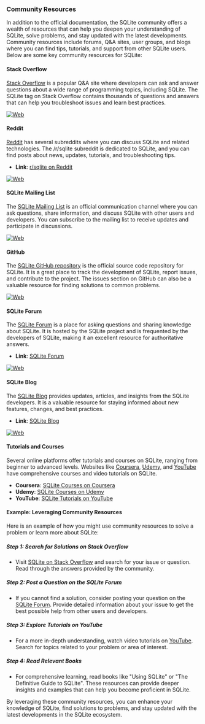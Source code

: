 
### Community Resources

In addition to the official documentation, the SQLite community offers a wealth of resources that can help you deepen your understanding of SQLite, solve problems, and stay updated with the latest developments. Community resources include forums, Q&A sites, user groups, and blogs where you can find tips, tutorials, and support from other SQLite users. Below are some key community resources for SQLite:

#### Stack Overflow

[Stack Overflow](https://stackoverflow.com/) is a popular Q&A site where developers can ask and answer questions about a wide range of programming topics, including SQLite. The SQLite tag on Stack Overflow contains thousands of questions and answers that can help you troubleshoot issues and learn best practices.

<a href="https://stackoverflow.com/questions/tagged/sqlite"><img src="https://img.shields.io/website?url=https%3A%2F%2Fstackoverflow.com%2Fquestions%2Ftagged%2Fsqlite%2F&up_message=SQLite%20on%20Stack%20Overflow" alt="Web"/></a>

#### Reddit

[Reddit](https://www.reddit.com/) has several subreddits where you can discuss SQLite and related technologies. The /r/sqlite subreddit is dedicated to SQLite, and you can find posts about news, updates, tutorials, and troubleshooting tips.

- **Link**: [r/sqlite on Reddit](https%3A%2F%2Fwww.reddit.com%2Fr%2Fsqlite%2F)

<a href="https://www.reddit.com/r/sqlite/"><img src="https://img.shields.io/website?url=https%3A%2F%2Fwww.reddit.com%2Fr%2Fsqlite%2F&up_message=r%2Fsqlite%20on%20Reddit" alt="Web"/></a>

#### SQLite Mailing List

The [SQLite Mailing List](https://www.sqlite.org/support.html) is an official communication channel where you can ask questions, share information, and discuss SQLite with other users and developers. You can subscribe to the mailing list to receive updates and participate in discussions.

<a href="https://www.sqlite.org/support.html"><img src="https://img.shields.io/website?url=https%3A%2F%2Fwww.sqlite.org%2Fsupport.html&up_message=SQLite%20Mailing%20List" alt="Web"/></a>

#### GitHub

The [SQLite GitHub repository](https://github.com/sqlite/sqlite) is the official source code repository for SQLite. It is a great place to track the development of SQLite, report issues, and contribute to the project. The issues section on GitHub can also be a valuable resource for finding solutions to common problems.

<a href="https://github.com/sqlite/sqlite"><img src="https://img.shields.io/website?url=https%3A%2F%2Fgithub.com%2Fsqlite%2Fsqlite&up_message=SQLite%20on%20GitHub" alt="Web"/></a>

#### SQLite Forum

The [SQLite Forum](https://sqlite.org/forum) is a place for asking questions and sharing knowledge about SQLite. It is hosted by the SQLite project and is frequented by the developers of SQLite, making it an excellent resource for authoritative answers.

- **Link**: [SQLite Forum](https://sqlite.org/forum)

<a href="https://sqlite.org/forum"><img src="https://img.shields.io/website?url=https%3A%2F%2Fsqlite.org%2Fforum&up_message=SQLite%20Forum" alt="Web"/></a>

#### SQLite Blog

The [SQLite Blog](https://www.sqlite.org/cgi/src/doc/trunk/pages/news.in) provides updates, articles, and insights from the SQLite developers. It is a valuable resource for staying informed about new features, changes, and best practices.

- **Link**: [SQLite Blog](https://www.sqlite.org/cgi/src/doc/trunk/pages/news.in)

<a href="https://www.sqlite.org/cgi/src/doc/trunk/pages/news.in"><img src="https://img.shields.io/website?url=https%3A%2F%2Fwww.sqlite.org%2Fcgi%2Fsrc%2Fdoc%2Ftrunk%2Fpages%2Fnews.in&up_message=SQLite%20Blog" alt="Web"/></a>

#### Tutorials and Courses

Several online platforms offer tutorials and courses on SQLite, ranging from beginner to advanced levels. Websites like [Coursera](https://www.coursera.org/), [Udemy](https://www.udemy.com/), and [YouTube](https://www.youtube.com/) have comprehensive courses and video tutorials on SQLite.

- **Coursera**: [SQLite Courses on Coursera](https://www.coursera.org/)
- **Udemy**: [SQLite Courses on Udemy](https://www.udemy.com/)
- **YouTube**: [SQLite Tutorials on YouTube](https://www.youtube.com/)

#### Example: Leveraging Community Resources

Here is an example of how you might use community resources to solve a problem or learn more about SQLite:

##### Step 1: Search for Solutions on Stack Overflow

- Visit [SQLite on Stack Overflow](https://stackoverflow.com/questions/tagged/sqlite) and search for your issue or question. Read through the answers provided by the community.

##### Step 2: Post a Question on the SQLite Forum

- If you cannot find a solution, consider posting your question on the [SQLite Forum](https://sqlite.org/forum). Provide detailed information about your issue to get the best possible help from other users and developers.

##### Step 3: Explore Tutorials on YouTube

- For a more in-depth understanding, watch video tutorials on [YouTube](https://www.youtube.com/). Search for topics related to your problem or area of interest.

##### Step 4: Read Relevant Books

- For comprehensive learning, read books like "Using SQLite" or "The Definitive Guide to SQLite". These resources can provide deeper insights and examples that can help you become proficient in SQLite.

By leveraging these community resources, you can enhance your knowledge of SQLite, find solutions to problems, and stay updated with the latest developments in the SQLite ecosystem.
